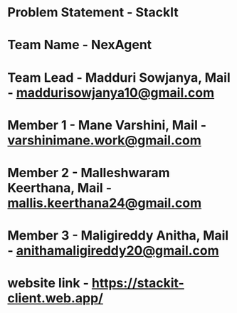 # Problem Statement - StackIt

# Team Name - NexAgent

# Team Lead - Madduri Sowjanya, Mail - maddurisowjanya10@gmail.com
# Member 1 - Mane Varshini, Mail - varshinimane.work@gmail.com
# Member 2 - Malleshwaram Keerthana, Mail - mallis.keerthana24@gmail.com
# Member 3 - Maligireddy Anitha, Mail - anithamaligireddy20@gmail.com


# website link - https://stackit-client.web.app/
